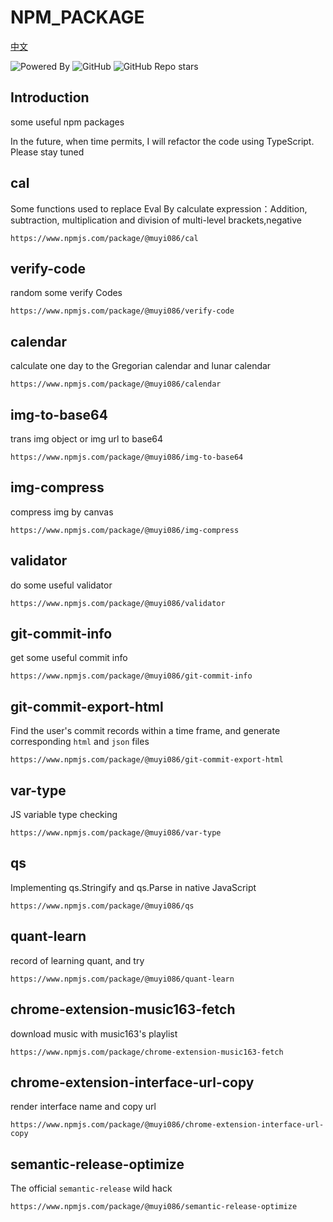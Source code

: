 # NPM_PACKAGE



[中文](https://github.com/MuYi086/npm_package/blob/master/README-CN.md '中文')

![Powered By](https://img.shields.io/badge/Author-MuYi086-yellow) ![GitHub](https://img.shields.io/github/license/MuYi086/npm_package) ![GitHub Repo stars](https://img.shields.io/github/stars/MuYi086/npm_package?style=social)

## Introduction
some useful npm packages

In the future, when time permits, I will refactor the code using TypeScript. Please stay tuned

## cal
Some functions used to replace Eval By calculate expression：Addition, subtraction, multiplication and division of multi-level brackets,negative
```
https://www.npmjs.com/package/@muyi086/cal
```

## verify-code
random some verify Codes
```
https://www.npmjs.com/package/@muyi086/verify-code
```

## calendar
calculate one day to the Gregorian calendar and lunar calendar
```
https://www.npmjs.com/package/@muyi086/calendar
```

## img-to-base64
trans img object or img url to base64
```
https://www.npmjs.com/package/@muyi086/img-to-base64
```

## img-compress
compress img by canvas
```
https://www.npmjs.com/package/@muyi086/img-compress
```

## validator
do some useful validator
```
https://www.npmjs.com/package/@muyi086/validator
```

## git-commit-info
get some useful commit info
```
https://www.npmjs.com/package/@muyi086/git-commit-info
```

## git-commit-export-html
Find the user's commit records within a time frame, and generate corresponding `html` and `json` files
```
https://www.npmjs.com/package/@muyi086/git-commit-export-html
```

## var-type
JS variable type checking
```
https://www.npmjs.com/package/@muyi086/var-type
```

## qs
Implementing qs.Stringify and qs.Parse in native JavaScript
```
https://www.npmjs.com/package/@muyi086/qs
```

## quant-learn
record of learning quant, and try
```
https://www.npmjs.com/package/@muyi086/quant-learn
```

## chrome-extension-music163-fetch
download music with  music163's playlist
```
https://www.npmjs.com/package/chrome-extension-music163-fetch
```

## chrome-extension-interface-url-copy
render interface name and copy url
```
https://www.npmjs.com/package/@muyi086/chrome-extension-interface-url-copy
```

## semantic-release-optimize
The official `semantic-release` wild hack
```
https://www.npmjs.com/package/@muyi086/semantic-release-optimize
```